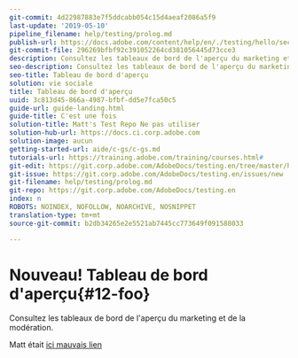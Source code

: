 ```yaml
---
git-commit: 4d22987883e7f5ddcabb054c15d4aeaf2086a5f9
last-update: '2019-05-10'
pipeline_filename: help/testing/prolog.md
publish-url: https://docs.adobe.com/content/help/en/./testing/hello/second-group-c/prolog.html
git-commit-file: 296269bfbf92c391052264cd381056445d73cce3
description: Consultez les tableaux de bord de l'aperçu du marketing et de la modération.
seo-description: Consultez les tableaux de bord de l'aperçu du marketing et de la modération.
seo-title: Tableau de bord d'aperçu
solution: vie sociale
title: Tableau de bord d'aperçu
uuid: 3c813d45-866a-4987-bfbf-dd5e7fca50c5
guide-url: guide-landing.html
guide-title: C'est une fois
solution-title: Matt's Test Repo Ne pas utiliser
solution-hub-url: https://docs.ci.corp.adobe.com
solution-image: aucun
getting-started-url: aide/c-gs/c-gs.md
tutorials-url: https://training.adobe.com/training/courses.html#
git-edit: https://git.corp.adobe.com/AdobeDocs/testing.en/tree/master/help/testing/prolog.md
git-issue: https://git.corp.adobe.com/AdobeDocs/testing.en/issues/new
git-filename: help/testing/prolog.md
git-repo: https://git.corp.adobe.com/AdobeDocs/testing.en
index: n
ROBOTS: NOINDEX, NOFOLLOW, NOARCHIVE, NOSNIPPET
translation-type: tm+mt
source-git-commit: b2db34265e2e5521ab7445cc773649f091588033

---
```


# Nouveau! Tableau de bord d'aperçu{#12-foo}

Consultez les tableaux de bord de l'aperçu du marketing et de la modération.


Matt était [ici mauvais lien](/help/fluffernutter.md)
